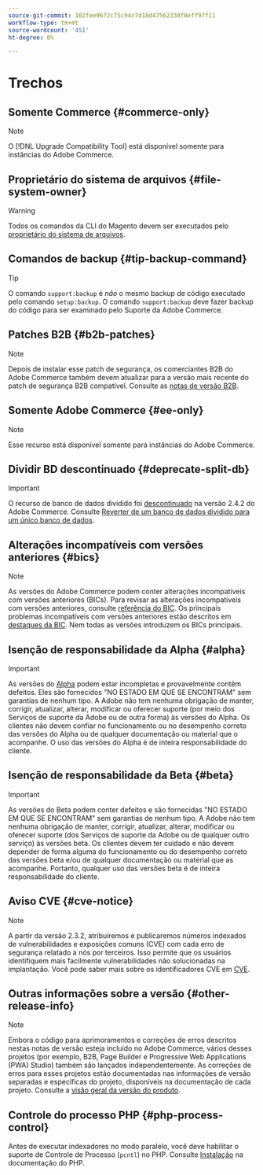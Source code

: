 ```yaml
---
source-git-commit: 102fee9672c75c94c7d18d47562338f8eff97f11
workflow-type: tm+mt
source-wordcount: '451'
ht-degree: 0%

---
```

# Trechos

## Somente Commerce {#commerce-only}

>[!NOTE]
>
>O [!DNL Upgrade Compatibility Tool] está disponível somente para instâncias do Adobe Commerce.

<!-- Configuration guide snippets -->

## Proprietário do sistema de arquivos {#file-system-owner}

>[!WARNING]
>
>Todos os comandos da CLI do Magento devem ser executados pelo [proprietário do sistema de arquivos](/help/configuration/cli/config-cli.md#prerequisites).

## Comandos de backup {#tip-backup-command}

>[!TIP]
>
>O comando `support:backup` é _não_ o mesmo backup de código executado pelo comando `setup:backup`. O comando `support:backup` deve fazer backup do código para ser examinado pelo Suporte da Adobe Commerce.

## Patches B2B {#b2b-patches}

>[!NOTE]
>
>Depois de instalar esse patch de segurança, os comerciantes B2B do Adobe Commerce também devem atualizar para a versão mais recente do patch de segurança B2B compatível. Consulte as [notas de versão B2B](https://experienceleague.adobe.com/en/docs/commerce-admin/b2b/release-notes).

## Somente Adobe Commerce {#ee-only}

>[!NOTE]
>
>Esse recurso está disponível somente para instâncias do Adobe Commerce.

## Dividir BD descontinuado {#deprecate-split-db}

>[!IMPORTANT]
>
>O recurso de banco de dados dividido foi [descontinuado](https://community.magento.com/t5/Magento-DevBlog/Deprecation-of-Split-Database-in-Magento-Commerce/ba-p/465187?_ga=2.128934671.2024864496.1657558157-1596100530.1657558157) na versão 2.4.2 do Adobe Commerce. Consulte [Reverter de um banco de dados dividido para um único banco de dados](/help/configuration/storage/revert-split-database.md).

<!-- End of Configuration guide snippets -->

## Alterações incompatíveis com versões anteriores {#bics}

>[!NOTE]
>
>As versões do Adobe Commerce podem conter alterações incompatíveis com versões anteriores (BICs). Para revisar as alterações incompatíveis com versões anteriores, consulte [referência do BIC](https://developer.adobe.com/commerce/php/development/backward-incompatible-changes/reference/). Os principais problemas incompatíveis com versões anteriores estão descritos em [destaques da BIC](https://developer.adobe.com/commerce/php/development/backward-incompatible-changes/). Nem todas as versões introduzem os BICs principais.

## Isenção de responsabilidade da Alpha {#alpha}

>[!IMPORTANT]
>
>As versões do [Alpha](/help/release/versioning-policy.md#alpha-patch-release) podem estar incompletas e provavelmente contêm defeitos. Eles são fornecidos &quot;NO ESTADO EM QUE SE ENCONTRAM&quot; sem garantias de nenhum tipo. A Adobe não tem nenhuma obrigação de manter, corrigir, atualizar, alterar, modificar ou oferecer suporte (por meio dos Serviços de suporte da Adobe ou de outra forma) às versões do Alpha. Os clientes não devem confiar no funcionamento ou no desempenho correto das versões do Alpha ou de qualquer documentação ou material que o acompanhe. O uso das versões do Alpha é de inteira responsabilidade do cliente.

## Isenção de responsabilidade da Beta {#beta}

>[!IMPORTANT]
>
>As versões do Beta podem conter defeitos e são fornecidas &quot;NO ESTADO EM QUE SE ENCONTRAM&quot; sem garantias de nenhum tipo. A Adobe não tem nenhuma obrigação de manter, corrigir, atualizar, alterar, modificar ou oferecer suporte (dos Serviços de suporte da Adobe ou de qualquer outro serviço) às versões beta. Os clientes devem ter cuidado e não devem depender de forma alguma do funcionamento ou do desempenho correto das versões beta e/ou de qualquer documentação ou material que as acompanhe. Portanto, qualquer uso das versões beta é de inteira responsabilidade do cliente.

## Aviso CVE {#cve-notice}

>[!NOTE]
>
>A partir da versão 2.3.2, atribuiremos e publicaremos números indexados de vulnerabilidades e exposições comuns (CVE) com cada erro de segurança relatado a nós por terceiros. Isso permite que os usuários identifiquem mais facilmente vulnerabilidades não solucionadas na implantação. Você pode saber mais sobre os identificadores CVE em [CVE](https://cve.mitre.org/).

## Outras informações sobre a versão {#other-release-info}

>[!NOTE]
>
>Embora o código para aprimoramentos e correções de erros descritos nestas notas de versão esteja incluído no Adobe Commerce, vários desses projetos (por exemplo, B2B, Page Builder e Progressive Web Applications (PWA) Studio) também são lançados independentemente. As correções de erros para esses projetos estão documentadas nas informações de versão separadas e específicas do projeto, disponíveis na documentação de cada projeto. Consulte a [visão geral da versão do produto](/help/release/release-notes/overview.md).

## Controle do processo PHP {#php-process-control}

Antes de executar indexadores no modo paralelo, você deve habilitar o suporte de Controle de Processo (`pcntl`) no PHP. Consulte [Instalação](https://www.php.net/manual/en/pcntl.installation.php) na documentação do PHP.
